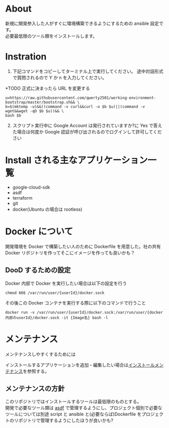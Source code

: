 # About

新規に開発参入した人がすぐに環境構築できるようにするための ansible 設定です。  
必要最低限のツール類をインストールします。

# Instration

1. 下記コマンドをコピーしてターミナル上で実行してください。
   途中対話形式で質問されるので Y か n を入力してください。

\*TODO 正式に決まったら URL を変更する

```console
u=https://raw.githubusercontent.com/qwerty2501/working-environment-bootstrap/master/bootstrap.sh&& \
b=$(mktemp -u)&&((command -v curl&&curl -o $b $u)||(command -v wget&&wget -qO $b $u))&& \
bash $b
```

2. スクリプト実行中に Google Account は発行されていますか?に Yes で答えた場合は何度か Google 認証が呼び出されるのでログインして許可してください

# Install される主なアプリケーション一覧

- google-cloud-sdk
- asdf
- terraform
- git
- docker(Ubuntu の場合は rootless)

# Docker について

開発環境を Docker で構築したい人のために Dockerfile を用意した。社の共有 Docker リポジトリを作ってそこにイメージを作っても良いかも？

## DooD するための設定

Docker 内部で Docker を実行したい場合は以下の設定を行う

```console
chmod 666 /var/run/user/{userId}/docker.sock
```

その後この Docker コンテナを実行する際に以下のコマンドで行うこと

```console
docker run -v /var/run/user/{userId}/docker.sock:/var/run/user/{docker内部のuserId}/docker.sock -it {Image名} bash -l
```

# メンテナンス

メンテナンスしやすくするためには

インストールするアプリケーションを追加・編集したい場合は[インストールメンテナンス](./ansible/README.md#インストールアプリケーションの変更)を参照する。

## メンテナンスの方針

このリポジトリではインストールするツールは最低限のものとする。  
開発で必要なツール類は [asdf](https://github.com/asdf-vm/asdf) で管理するようにし、プロジェクト個別で必要なツールについては別途 script と ansible と(必要ならば)Dockerfile をプロジェクトのリポジトリで管理するようにしたほうが良いかも?
